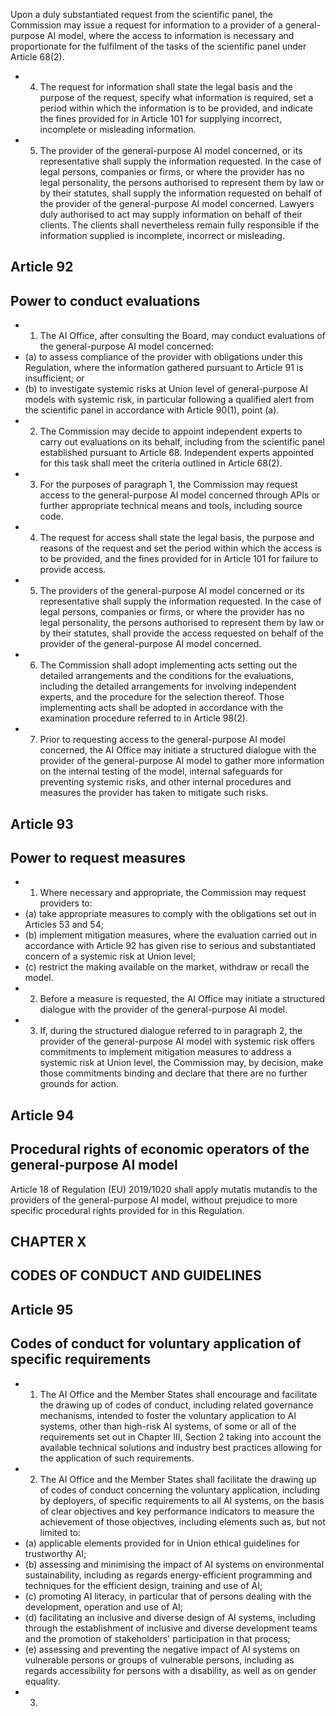 Upon a duly substantiated request from the scientific panel, the Commission may issue a request for information to a provider of a general-purpose AI model, where the access to information is necessary and proportionate for the fulfilment of  the  tasks  of  the  scientific  panel  under  Article  68(2).
- 4. The  request  for  information  shall  state  the  legal  basis  and  the  purpose  of  the  request,  specify  what  information  is required, set a period within which the information is to be provided, and indicate the fines provided for in Article 101 for supplying  incorrect,  incomplete or  misleading  information.
- 5. The provider of the general-purpose AI model concerned, or its representative shall supply the information requested. In the case of  legal persons, companies or firms, or where the provider has no legal personality, the persons authorised to represent  them  by  law  or  by  their  statutes,  shall  supply  the  information  requested  on  behalf  of  the  provider  of  the general-purpose AI model concerned. Lawyers duly authorised to act may supply information on behalf of their clients. The clients  shall  nevertheless  remain  fully  responsible  if  the  information  supplied  is  incomplete,  incorrect  or  misleading.
## Article  92
## Power  to conduct evaluations
- 1. The AI Office,  after  consulting  the  Board,  may conduct evaluations  of  the  general-purpose  AI  model  concerned:
- (a) to assess compliance of the provider with obligations under this Regulation, where the information gathered pursuant to  Article  91  is  insufficient;  or
- (b) to  investigate  systemic  risks  at  Union  level  of  general-purpose  AI  models  with  systemic  risk,  in  particular  following a  qualified  alert  from  the  scientific  panel  in  accordance  with  Article  90(1),  point  (a).
- 2. The Commission may decide to appoint independent experts to carry out evaluations on its behalf, including from the scientific  panel  established  pursuant  to  Article  68.  Independent  experts  appointed  for  this  task  shall  meet  the  criteria outlined  in  Article  68(2).
- 3. For  the  purposes  of  paragraph  1,  the  Commission  may  request  access  to  the  general-purpose  AI  model  concerned through APIs or  further  appropriate  technical  means  and  tools,  including  source  code.
- 4. The  request  for  access  shall  state  the  legal  basis,  the  purpose  and  reasons  of  the  request  and  set  the  period  within which the access  is  to  be  provided,  and  the  fines  provided  for  in  Article  101  for  failure  to  provide  access.
- 5. The providers of the general-purpose AI model concerned or its representative shall supply the information requested. In the case of  legal persons, companies or firms, or where the provider has no legal personality, the persons authorised to represent  them  by  law  or  by  their  statutes,  shall  provide  the  access  requested  on  behalf  of the  provider  of the general-purpose  AI  model  concerned.
- 6. The  Commission  shall  adopt  implementing  acts  setting  out  the  detailed  arrangements  and  the  conditions  for  the evaluations,  including  the  detailed  arrangements  for  involving  independent  experts,  and  the  procedure  for  the  selection thereof.  Those  implementing  acts  shall  be  adopted  in  accordance  with  the  examination  procedure  referred  to  in  Article 98(2).
- 7. Prior to requesting access to the general-purpose AI model concerned, the AI Office may initiate a structured dialogue with the provider of the general-purpose AI model to gather more information on the internal testing of the model, internal safeguards  for  preventing  systemic  risks,  and  other  internal  procedures  and  measures  the  provider  has  taken  to  mitigate such  risks.
## Article  93
## Power  to request  measures
- 1. Where necessary and appropriate,  the Commission may request providers to:
- (a) take  appropriate measures  to comply  with  the  obligations  set  out  in  Articles  53  and  54;
- (b) implement mitigation measures, where the evaluation carried out in accordance with Article 92 has given rise to serious and substantiated  concern  of a  systemic  risk  at  Union  level;
- (c) restrict  the  making  available  on  the  market,  withdraw  or  recall  the  model.
- 2. Before a measure  is requested, the AI Office may  initiate a structured dialogue with the provider of the general-purpose  AI  model.
- 3. If,  during  the  structured  dialogue  referred  to  in  paragraph  2,  the  provider  of  the  general-purpose  AI  model  with systemic  risk  offers  commitments  to  implement  mitigation  measures  to  address  a  systemic  risk  at  Union  level,  the Commission may, by decision, make those commitments binding and declare that there are no further grounds for action.
## Article  94
## Procedural rights of economic operators of  the general-purpose AI model
Article  18  of  Regulation  (EU)  2019/1020  shall  apply mutatis  mutandis to  the  providers  of  the  general-purpose  AI  model, without prejudice  to more  specific  procedural  rights  provided  for  in  this  Regulation.
## CHAPTER X
## CODES OF CONDUCT AND GUIDELINES
## Article  95
## Codes of conduct for  voluntary application of specific requirements
- 1. The  AI  Office  and  the  Member  States  shall  encourage  and  facilitate  the  drawing  up  of  codes  of  conduct,  including related governance mechanisms, intended to foster the voluntary application to AI systems, other than high-risk AI systems, of some or all of the requirements set out in Chapter III, Section 2 taking into account the available technical solutions and industry  best  practices  allowing  for  the  application  of  such  requirements.
- 2. The  AI  Office  and  the  Member  States  shall  facilitate  the  drawing  up  of  codes  of  conduct  concerning  the  voluntary application,  including  by  deployers,  of  specific  requirements  to  all  AI  systems,  on  the  basis  of  clear  objectives  and  key performance indicators to measure  the achievement of  those  objectives,  including elements  such  as,  but  not  limited  to:
- (a) applicable  elements  provided  for  in  Union  ethical  guidelines  for  trustworthy  AI;
- (b) assessing and minimising the impact of AI systems on environmental sustainability, including as regards energy-efficient programming and techniques for  the efficient  design,  training  and  use  of  AI;
- (c) promoting AI literacy, in particular  that of  persons  dealing  with  the  development,  operation  and  use  of  AI;
- (d) facilitating an inclusive and diverse design of AI systems, including through the establishment of inclusive and diverse development teams and the promotion of stakeholders'  participation in that  process;
- (e) assessing  and  preventing  the  negative  impact  of  AI  systems  on  vulnerable  persons  or  groups  of  vulnerable  persons, including as  regards  accessibility  for  persons  with  a  disability,  as  well  as  on  gender  equality.
- 3. 